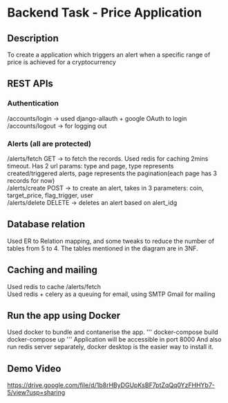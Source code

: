 # Backend Task - Price Application

## Description
To create a application which triggers an alert when a specific range of price is achieved for a cryptocurrency

## REST APIs
### Authentication 
 /accounts/login -> used django-allauth + google OAuth to login
 /accounts/logout -> for logging out

### Alerts (all are protected)
 /alerts/fetch GET -> to fetch the records. Used redis for caching 2mins timeout. Has 2 url params: type and page, type represents created/triggered alerts, page represents the pagination(each page has 3 records for now)  
 /alerts/create POST -> to create an alert, takes in 3 parameters: coin, target_price, flag_trigger, user  
 /alerts/delete DELETE -> deletes an alert based on alert_idg  

## Database relation
Used ER to Relation mapping, and some tweaks to reduce the number of tables from 5 to  4. The tables mentioned in the diagram are in 3NF.

## Caching and mailing
Used redis to cache /alerts/fetch  
Used redis + celery as a queuing for email, using SMTP Gmail for mailing  

## Run the app using Docker
Used docker to bundle and contanerise the app.
'''
docker-compose build
docker-compose up
'''
Application will be accessible in port 8000 
And also run redis server separately, docker desktop is the easier way to install it.

## Demo Video
https://drive.google.com/file/d/1b8rHByDGUpKsBF7ptZqQq0YzFHHYb7-5/view?usp=sharing